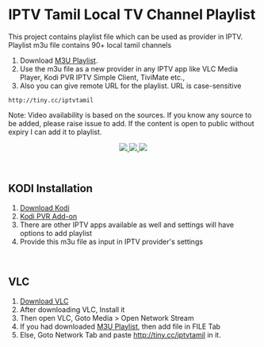 # IPTV Tamil Local TV Channel Playlist 
This project contains playlist file which can be used as provider in IPTV. Playlist m3u file contains 90+ local tamil channels 
1. Download <a href="https://github.com/prabhacap/IPTV/releases/latest/download/playlist-tamil-local.m3u">M3U Playlist</a>. 
2. Use the m3u file as a new provider in any IPTV app like VLC Media Player, Kodi PVR IPTV Simple Client, TiviMate etc.,
3. Also you can give remote URL for the playlist. URL is case-sensitive

```
http://tiny.cc/iptvtamil
```
Note: Video availability is based on the sources. If you know any source to be added, please raise issue 
to add. If the content is open to public without expiry I can add it to playlist.

<p align="center">
<!-- Release -->
  <a href="https://github.com/prabhacap/IPTV/releases/latest">
    <img src="https://img.shields.io/github/v/release/prabhacap/IPTV">
  </a>
  <a href="https://github.com/prabhacap/IPTV/releases/latest">
    <img src="https://img.shields.io/github/downloads/prabhacap/IPTV/total">
  </a>
  <a href="https://github.com/prabhacap/IPTV/issues">
    <img src="https://img.shields.io/github/issues/prabhacap/IPTV?style=flat-square">
  </a>
  
  </p>
 
 <br>


## KODI Installation

1. <a href="https://kodi.tv/download"> Download Kodi </a> <BR>
2. <a href="https://kodi.wiki/view/Add-on:IPTV_Simple_Client"> Kodi PVR Add-on </a> <BR>
3. There are other IPTV apps available as well and settings will have options to add playlist
4. Provide this m3u file as input in IPTV provider's settings
<BR>

## VLC

1. <a href="https://get.videolan.org/vlc/3.0.11/win32/vlc-3.0.11-win32.exe"> Download VLC </a> <BR>
2. After downloading VLC, Install it
3. Then open VLC, Goto Media > Open Network Stream
4. If you had downloaded <a href="https://github.com/prabhacap/IPTV/releases/latest/download/playlist-tamil-local.m3u">M3U Playlist</a>, then add file in FILE Tab
5. Else, Goto Network Tab and paste http://tiny.cc/iptvtamil in it.
<BR>
